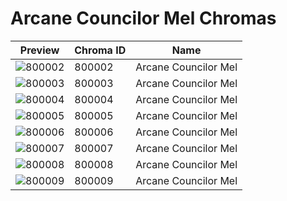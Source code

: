 # Arcane Councilor Mel Chromas

| Preview | Chroma ID | Name |
|---------|-----------|------|
| ![800002](https://raw.communitydragon.org/latest/plugins/rcp-be-lol-game-data/global/default/v1/champion-chroma-images/800/800002.png) | 800002 | Arcane Councilor Mel |
| ![800003](https://raw.communitydragon.org/latest/plugins/rcp-be-lol-game-data/global/default/v1/champion-chroma-images/800/800003.png) | 800003 | Arcane Councilor Mel |
| ![800004](https://raw.communitydragon.org/latest/plugins/rcp-be-lol-game-data/global/default/v1/champion-chroma-images/800/800004.png) | 800004 | Arcane Councilor Mel |
| ![800005](https://raw.communitydragon.org/latest/plugins/rcp-be-lol-game-data/global/default/v1/champion-chroma-images/800/800005.png) | 800005 | Arcane Councilor Mel |
| ![800006](https://raw.communitydragon.org/latest/plugins/rcp-be-lol-game-data/global/default/v1/champion-chroma-images/800/800006.png) | 800006 | Arcane Councilor Mel |
| ![800007](https://raw.communitydragon.org/latest/plugins/rcp-be-lol-game-data/global/default/v1/champion-chroma-images/800/800007.png) | 800007 | Arcane Councilor Mel |
| ![800008](https://raw.communitydragon.org/latest/plugins/rcp-be-lol-game-data/global/default/v1/champion-chroma-images/800/800008.png) | 800008 | Arcane Councilor Mel |
| ![800009](https://raw.communitydragon.org/latest/plugins/rcp-be-lol-game-data/global/default/v1/champion-chroma-images/800/800009.png) | 800009 | Arcane Councilor Mel |